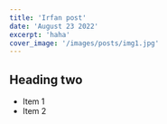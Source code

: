 ```yaml
---
title: 'Irfan post'
date: 'August 23 2022'
excerpt: 'haha'
cover_image: '/images/posts/img1.jpg'
---
```


## Heading two

- Item 1
- Item 2
